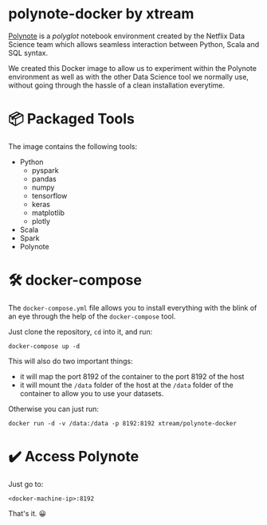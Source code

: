# polynote-docker by xtream

[Polynote](https://github.com/polynote/polynote) is a _polyglot_ notebook environment created by the Netflix Data Science team which allows seamless interaction between Python, Scala and SQL syntax.

We created this Docker image to allow us to experiment within the Polynote environment as well as with the other Data Science tool we normally use, without going through the hassle of a clean installation everytime.

# 📦 Packaged Tools

The image contains the following tools:

* Python
    - pyspark
    - pandas
    - numpy
    - tensorflow
    - keras
    - matplotlib
    - plotly
* Scala
* Spark
* Polynote

# 🛠 docker-compose

The `docker-compose.yml` file allows you to install everything with the blink of an eye through the help of the `docker-compose` tool.

Just clone the repository, `cd` into it, and run:

```
docker-compose up -d
```

This will also do two important things:

* it will map the port 8192 of the container to the port 8192 of the host
* it will mount the `/data` folder of the host at the `/data` folder of the container to allow you to use your datasets.


Otherwise you can just run:

```
docker run -d -v /data:/data -p 8192:8192 xtream/polynote-docker
```

# ✔️ Access Polynote 

Just go to:

```
<docker-machine-ip>:8192
```
That's it. 😀
